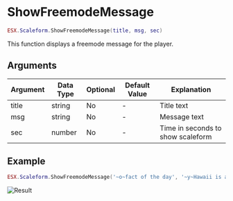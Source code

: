 # ShowFreemodeMessage

```lua
ESX.Scaleform.ShowFreemodeMessage(title, msg, sec)
```

This function displays a freemode message for the player.

## Arguments

| Argument | Data Type | Optional | Default Value | Explanation                       |
| -------- | --------- | -------- | ------------- | --------------------------------- |
| title    | string    | No       | -             | Title text                        |
| msg      | string    | No       | -             | Message text                      |
| sec      | number    | No       | -             | Time in seconds to show scaleform |

## Example

```lua
ESX.Scaleform.ShowFreemodeMessage('~o~fact of the day', '~y~Hawaii is a king', 5)
```

![Result](https://i.imgur.com/ILL6XWK.png)
